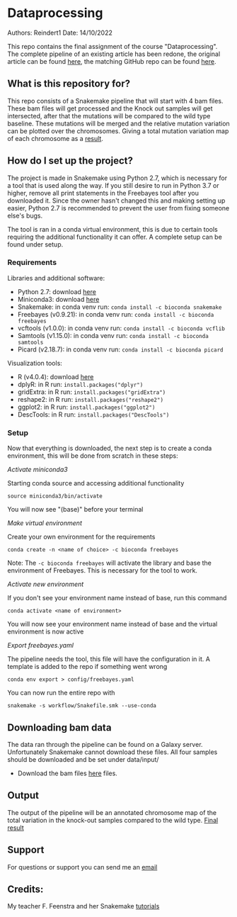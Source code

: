 # Dataprocessing
Authors: Reindert1 
Date: 14/10/2022  

This repo contains the final assignment of the course "Dataprocessing". The complete pipeline of an existing article has been redone, the original article can be found [here](https://bmcgenomics.biomedcentral.com/articles/10.1186/s12864-019-5504-9), the matching GitHub repo can be found [here](https://github.com/cfarkas/Genotype-variants). 


## What is this repository for?
This repo consists of a Snakemake pipeline that will start with 4 bam files. These bam files will get processed and the Knock out samples will get intersected, after that the mutations will be compared to the wild type baseline. These mutations will be merged and the relative mutation variation can be plotted over the chromosomes. Giving a total mutation variation map of each chromosome as a [result](https://github.com/Reindert1/Dataprocessing/tree/main/results).


## How do I set up the project?
The project is made in Snakemake using Python 2.7, which is necessary for a tool that is used along the way. If you still desire to run in Python 3.7 or higher, remove all print statements in the Freebayes tool after you downloaded it. Since the owner hasn't changed this and making setting up easier, Python 2.7 is recommended to prevent the user from fixing someone else's bugs.

The tool is ran in a conda virtual environment, this is due to certain tools requiring the additional functionality it can offer. A complete setup can be found under setup.

### Requirements
Libraries and additional software:
- Python 2.7: download [here](https://www.python.org/downloads/) 
- Miniconda3: download [here](https://docs.conda.io/en/latest/miniconda.html)
- Snakemake: in conda venv run: `conda install -c bioconda snakemake`
- Freebayes (v0.9.21): in conda venv run: `conda install -c bioconda freebayes`
- vcftools (v1.0.0): in conda venv run: `conda install -c bioconda vcflib`
- Samtools (v1.15.0): in conda venv run: `conda install -c bioconda samtools`
- Picard (v2.18.7): in conda venv run: `conda install -c bioconda picard`

Visualization tools: 
- R (v4.0.4): download [here](https://cran.r-project.org/)
- dplyR: in R run: `install.packages("dplyr")`
- gridExtra: in R run: `install.packages("gridExtra")`
- reshape2: in R run: `install.packages("reshape2")`   
- ggplot2: in R run: `install.packages("ggplot2")`
- DescTools: in R run: `install.packages("DescTools")`


### Setup
Now that everything is downloaded, the next step is to create a conda environment, this will be done from scratch in these steps:

*Activate miniconda3*


Starting conda source and accessing additional functionality


`source miniconda3/bin/activate`


You will now see "(base)" before your terminal

*Make virtual environment*


Create your own environment for the requirements 


`conda create -n <name of choice> -c bioconda freebayes` 


Note: The `-c bioconda freebayes` will activate the library and base the environment of Freebayes. This is necessary for the tool to work.

*Activate new environment*


If you don't see your environment name instead of base, run this command


`conda activate <name of environment>`


You will now see your environment name instead of base and the virtual environment is now active


*Export freebayes.yaml*


The pipeline needs the tool, this file will have the configuration in it. A template is added to the repo if something went wrong


`conda env export > config/freebayes.yaml`


You can now run the entire repo with


`snakemake -s workflow/Snakefile.smk --use-conda`

## Downloading bam data
The data ran through the pipeline can be found on a Galaxy server. Unfortunately Snakemake cannot download these files. All four samples should be downloaded and be set under data/input/

- Download the bam files [here](https://usegalaxy.org/u/carlosfarkas/h/test-sall2-ko-rna-seq-gse123168-1) files.

## Output
The output of the pipeline will be an annotated chromosome map of the total variation in the knock-out samples compared to the wild type.
[Final result](results/out.pdf)

## Support
For questions or support you can send me an [email](mailto:r.f.visser@st.hanze.nl)

## Credits:
My teacher F. Feenstra and her Snakemake [tutorials](https://fennaf.gitbook.io/bfvh4dsp1/) 

